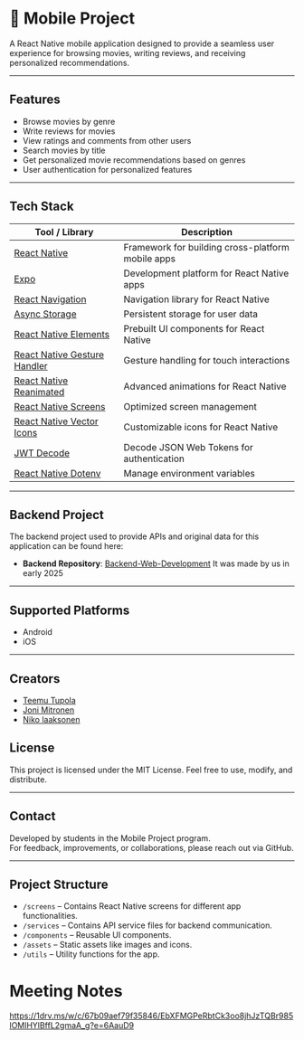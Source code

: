 # 📱 Mobile Project

A React Native mobile application designed to provide a seamless user experience for browsing movies, writing reviews, and receiving personalized recommendations.

---

## Features

-  Browse movies by genre
-  Write reviews for movies
-  View ratings and comments from other users
-  Search movies by title
-  Get personalized movie recommendations based on genres
-  User authentication for personalized features

---

## Tech Stack

| Tool / Library                          | Description                                      |
|-----------------------------------------|--------------------------------------------------|
| [React Native](https://reactnative.dev) | Framework for building cross-platform mobile apps |
| [Expo](https://expo.dev)                | Development platform for React Native apps       |
| [React Navigation](https://reactnavigation.org) | Navigation library for React Native             |
| [Async Storage](https://react-native-async-storage.github.io/async-storage/) | Persistent storage for user data                |
| [React Native Elements](https://reactnativeelements.com) | Prebuilt UI components for React Native         |
| [React Native Gesture Handler](https://docs.swmansion.com/react-native-gesture-handler/) | Gesture handling for touch interactions         |
| [React Native Reanimated](https://docs.swmansion.com/react-native-reanimated/) | Advanced animations for React Native            |
| [React Native Screens](https://reactnavigation.org/docs/react-native-screens/) | Optimized screen management                     |
| [React Native Vector Icons](https://github.com/oblador/react-native-vector-icons) | Customizable icons for React Native             |
| [JWT Decode](https://github.com/auth0/jwt-decode) | Decode JSON Web Tokens for authentication       |
| [React Native Dotenv](https://github.com/goatandsheep/react-native-dotenv) | Manage environment variables                    |

---
## Backend Project

The backend project used to provide APIs and original data for this application can be found here:

- **Backend Repository**: [Backend-Web-Development](https://github.com/joni23008/Backend-Web-Development)
It was made by us in early 2025
---

## Supported Platforms

- Android
- iOS

---

## Creators

- [Teemu Tupola](https://github.com/Tupolaa)
- [Joni Mitronen](https://github.com/jonesssy)
- [Niko laaksonen](https://github.com/NikoLaaks)

## License

This project is licensed under the MIT License. Feel free to use, modify, and distribute.

---

## Contact

Developed by students in the Mobile Project program.  
For feedback, improvements, or collaborations, please reach out via GitHub.

---

## Project Structure

- `/screens` – Contains React Native screens for different app functionalities.
- `/services` – Contains API service files for backend communication.
- `/components` – Reusable UI components.
- `/assets` – Static assets like images and icons.
- `/utils` – Utility functions for the app.


# Meeting Notes

https://1drv.ms/w/c/67b09aef79f35846/EbXFMGPeRbtCk3oo8jhJzTQBr985lOMlHYlBffL2gmaA_g?e=6AauD9
